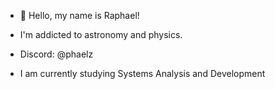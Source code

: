 - 👋 Hello, my name is Raphael!
- I'm addicted to astronomy and physics.

- Discord: @phaelz
- I am currently studying Systems Analysis and Development

